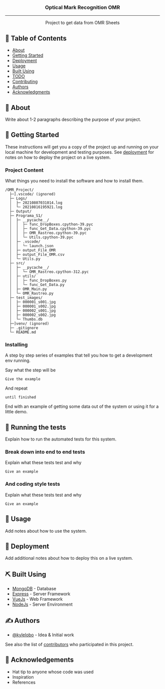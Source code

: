 
<h3 align="center">Optical Mark Recognition OMR</h3>

---

<p align="center"> Project to get data from OMR Sheets
    <br> 
</p>

## 📝 Table of Contents

- [About](#about)
- [Getting Started](#getting_started)
- [Deployment](#deployment)
- [Usage](#usage)
- [Built Using](#built_using)
- [TODO](../TODO.md)
- [Contributing](../CONTRIBUTING.md)
- [Authors](#authors)
- [Acknowledgments](#acknowledgement)

## 🧐 About <a name = "about"></a>

Write about 1-2 paragraphs describing the purpose of your project.

## 🏁 Getting Started <a name = "getting_started"></a>

These instructions will get you a copy of the project up and running on your local machine for development and testing purposes. See [deployment](#deployment) for notes on how to deploy the project on a live system.

### Project Content

What things you need to install the software and how to install them.

```
/OMR_Project/
  ├─].vscode/ (ignored)
  ├─ Logs/
  │  ├─ 20210807031014.log
  │  └─ 20210816195921.log
  ├─ Output/
  ├─ Programa_S1/
  │  ├─ __pycache__/
  │  │  ├─ func_DropBoxes.cpython-39.pyc
  │  │  ├─ func_Get_Data.cpython-39.pyc
  │  │  ├─ OMR_Rastreo.cpython-39.pyc
  │  │  └─ Utils.cpython-39.pyc
  │  ├─ .vscode/
  │  │  └─ launch.json
  │  ├─ output_File_OMR
  │  ├─ output_File_OMR.csv
  │  └─ Utils.py
  ├─ src/
  │  ├─ __pycache__/
  │  │  └─ OMR_Rastreo.cpython-312.pyc
  │  ├─ utils/
  │  │  ├─ func_DropBoxes.py
  │  │  └─ func_Get_Data.py
  │  ├─ OMR_Main.py
  │  └─ OMR_Rastreo.py
  ├─ test_images/
  │  ├─ 000001_s001.jpg
  │  ├─ 000001_s002.jpg
  │  ├─ 000002_s001.jpg
  │  ├─ 000002_s002.jpg
  │  └─ Thumbs.db
  ├─]venv/ (ignored)
  ├─ .gitignore
  └─ README.md

```

### Installing

A step by step series of examples that tell you how to get a development env running.

Say what the step will be

```
Give the example
```

And repeat

```
until finished
```

End with an example of getting some data out of the system or using it for a little demo.

## 🔧 Running the tests <a name = "tests"></a>

Explain how to run the automated tests for this system.

### Break down into end to end tests

Explain what these tests test and why

```
Give an example
```

### And coding style tests

Explain what these tests test and why

```
Give an example
```

## 🎈 Usage <a name="usage"></a>

Add notes about how to use the system.

## 🚀 Deployment <a name = "deployment"></a>

Add additional notes about how to deploy this on a live system.

## ⛏️ Built Using <a name = "built_using"></a>

- [MongoDB](https://www.mongodb.com/) - Database
- [Express](https://expressjs.com/) - Server Framework
- [VueJs](https://vuejs.org/) - Web Framework
- [NodeJs](https://nodejs.org/en/) - Server Environment

## ✍️ Authors <a name = "authors"></a>

- [@kylelobo](https://github.com/kylelobo) - Idea & Initial work

See also the list of [contributors](https://github.com/kylelobo/The-Documentation-Compendium/contributors) who participated in this project.

## 🎉 Acknowledgements <a name = "acknowledgement"></a>

- Hat tip to anyone whose code was used
- Inspiration
- References

